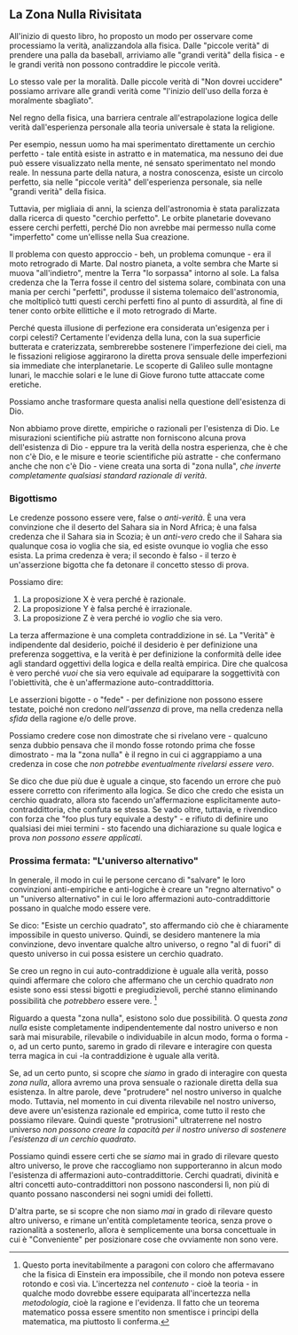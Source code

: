 ## La Zona Nulla Rivisitata

All'inizio di questo libro, ho proposto un modo per osservare come processiamo la verità, analizzandola alla fisica. Dalle "piccole verità" di prendere una palla da baseball, arriviamo alle "grandi verità" della fisica - e le grandi verità non possono contraddire le piccole verità.

Lo stesso vale per la moralità. Dalle piccole verità di "Non dovrei uccidere" possiamo arrivare alle grandi verità come "l'inizio dell'uso della forza è moralmente sbagliato".

Nel regno della fisica, una barriera centrale all'estrapolazione logica delle verità dall'esperienza personale alla teoria universale è stata la religione.

Per esempio, nessun uomo ha mai sperimentato direttamente un cerchio perfetto - tale entità esiste in astratto e in matematica, ma nessuno dei due può essere visualizzato nella mente, né sensato sperimentato nel mondo reale. In nessuna parte della natura, a nostra conoscenza, esiste un circolo perfetto, sia nelle "piccole verità" dell'esperienza personale, sia nelle "grandi verità" della fisica.

Tuttavia, per migliaia di anni, la scienza dell'astronomia è stata paralizzata dalla ricerca di questo "cerchio perfetto". Le orbite planetarie dovevano essere cerchi perfetti, perché Dio non avrebbe mai permesso nulla come "imperfetto" come un'ellisse nella Sua creazione.

Il problema con questo approccio - beh, un problema comunque - era il moto retrogrado di Marte. Dal nostro pianeta, a volte sembra che Marte si muova "all'indietro", mentre la Terra "lo sorpassa" intorno al sole. La falsa credenza che la Terra fosse il centro del sistema solare, combinata con una mania per cerchi "perfetti", produsse il sistema tolemaico dell'astronomia, che moltiplicò tutti questi cerchi perfetti fino al punto di assurdità, al fine di tener conto orbite ellittiche e il moto retrogrado di Marte.

Perché questa illusione di perfezione era considerata un'esigenza per i corpi celesti? Certamente l'evidenza della luna, con la sua superficie butterata e craterizzata, sembrerebbe sostenere l'imperfezione dei cieli, ma le fissazioni religiose aggirarono la diretta prova sensuale delle imperfezioni sia immediate che interplanetarie. Le scoperte di Galileo sulle montagne lunari, le macchie solari e le lune di Giove furono tutte attaccate come eretiche.

Possiamo anche trasformare questa analisi nella questione dell'esistenza di Dio.

Non abbiamo prove dirette, empiriche o razionali per l'esistenza di Dio. Le misurazioni scientifiche più astratte non forniscono alcuna prova dell'esistenza di Dio - eppure tra la verità della nostra esperienza, che è che non c'è Dio, e le misure e teorie scientifiche più astratte - che confermano anche che non c'è Dio - viene creata una sorta di "zona nulla", *che inverte completamente qualsiasi standard razionale di verità*.

### Bigottismo

Le credenze possono essere vere, false o *anti-verità*. È una vera convinzione che il deserto del Sahara sia in Nord Africa; è una falsa credenza che il Sahara sia in Scozia; è un *anti-vero* credo che il Sahara sia qualunque cosa io voglia che sia, ed esiste ovunque io voglia che esso esista. La prima credenza è vera; il secondo è falso - il terzo è un'asserzione bigotta che fa detonare il concetto stesso di prova.

Possiamo dire:

1. La proposizione X è vera perché è razionale.
2. La proposizione Y è falsa perché è irrazionale.
3. La proposizione Z è vera perché io *voglio* che sia vero.

La terza affermazione è una completa contraddizione in sé. La "Verità" è indipendente dal desiderio, poiché il desiderio è per definizione una preferenza soggettiva, e la verità è per definizione la conformità delle idee agli standard oggettivi della logica e della realtà empirica. Dire che qualcosa è vero perché *vuoi* che sia vero equivale ad equiparare la soggettività con l'obiettività, che è un'affermazione auto-contraddittoria.

Le asserzioni bigotte - o "fede" - per definizione non possono essere testate, poiché non credono *nell'assenza* di prove, ma nella credenza nella *sfida* della ragione e/o delle prove.

Possiamo credere cose non dimostrate che si rivelano vere - qualcuno senza dubbio pensava che il mondo fosse rotondo prima che fosse dimostrato - ma la "zona nulla" è il regno in cui ci aggrappiamo a una credenza in cose che *non potrebbe eventualmente rivelarsi essere vero*.

Se dico che due più due è uguale a cinque, sto facendo un errore che può essere corretto con riferimento alla logica. Se dico che credo che esista un cerchio quadrato, allora sto facendo un'affermazione esplicitamente auto-contraddittoria, che confuta se stessa. Se vado oltre, tuttavia, e rivendico con forza che "foo plus tury equivale a desty" - e rifiuto di definire uno qualsiasi dei miei termini - sto facendo una dichiarazione su quale logica e prova *non possono essere applicati*.

### Prossima fermata: "L'universo alternativo"

In generale, il modo in cui le persone cercano di "salvare" le loro convinzioni anti-empiriche e anti-logiche è creare un "regno alternativo" o un "universo alternativo" in cui le loro affermazioni auto-contraddittorie possano in qualche modo essere vere.

Se dico: "Esiste un cerchio quadrato", sto affermando ciò che è chiaramente impossibile in questo universo. Quindi, se desidero mantenere la mia convinzione, devo inventare qualche altro universo, o regno "al di fuori" di questo universo in cui possa esistere un cerchio quadrato.

Se creo un regno in cui auto-contraddizione è uguale alla verità, posso quindi affermare che coloro che affermano che un cerchio quadrato *non* esiste sono essi stessi bigotti e pregiudizievoli, perché stanno eliminando possibilità che *potrebbero* essere vere. [^ 1]

Riguardo a questa "zona nulla", esistono solo due possibilità. O questa *zona nulla* esiste completamente indipendentemente dal nostro universo e non sarà mai misurabile, rilevabile o individuabile in alcun modo, forma o forma - o, ad un certo punto, saremo in grado di rilevare e interagire con questa terra magica in cui -la contraddizione è uguale alla verità.

Se, ad un certo punto, si scopre che *siamo* in grado di interagire con questa *zona nulla*, allora avremo una prova sensuale o razionale diretta della sua esistenza. In altre parole, deve "protrudere" nel nostro universo in qualche modo. Tuttavia, nel momento in cui diventa rilevabile nel nostro universo, deve avere un'esistenza razionale ed empirica, come tutto il resto che possiamo rilevare. Quindi queste "protrusioni" ultraterrene nel nostro universo *non possono creare la capacità per il nostro universo di sostenere l'esistenza di un cerchio quadrato*.

Possiamo quindi essere certi che se *siamo* mai in grado di rilevare questo altro universo, le prove che raccogliamo non supporteranno in alcun modo l'esistenza di affermazioni auto-contraddittorie. Cerchi quadrati, divinità e altri concetti auto-contraddittori non possono nascondersi lì, non più di quanto possano nascondersi nei sogni umidi dei folletti.

D'altra parte, se si scopre che non siamo *mai* in grado di rilevare questo altro universo, e rimane un'entità completamente teorica, senza prove o razionalità a sostenerlo, allora è semplicemente una borsa concettuale in cui è "Conveniente" per posizionare cose che ovviamente non sono vere.

[^ 1]: Questo porta inevitabilmente a paragoni con coloro che affermavano che la fisica di Einstein era impossibile, che il mondo non poteva essere rotondo e così via. L'incertezza nel *contenuto* - cioè la teoria - in qualche modo dovrebbe essere equiparata all'incertezza nella *metodologia*, cioè la ragione e l'evidenza. Il fatto che un teorema matematico possa essere smentito non smentisce i principi della matematica, ma piuttosto li conferma.
